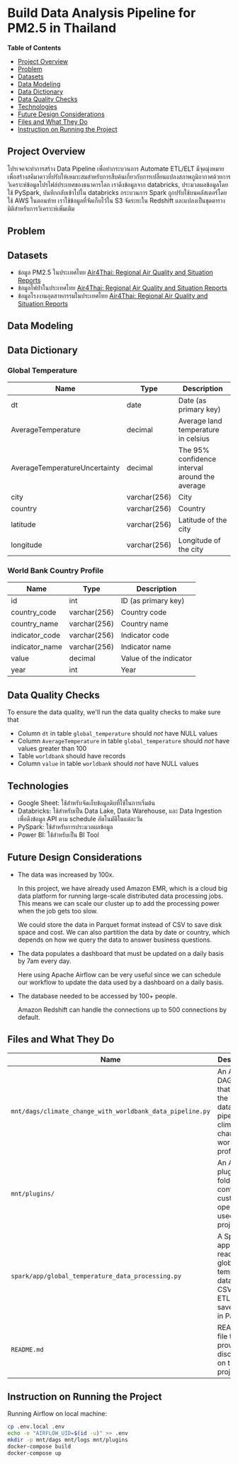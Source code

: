# Build Data Analysis Pipeline for PM2.5 in Thailand

**Table of Contents**

* [Project Overview](#project-overview)
* [Problem](#problem)
* [Datasets](#datasets)
* [Data Modeling](#data-modeling)
* [Data Dictionary](#data-dictionary)
* [Data Quality Checks](#data-quality-checks)
* [Technologies](#technologies)
* [Future Design Considerations](#future-design-considerations)
* [Files and What They Do](#files-and-what-they-do)
* [Instruction on Running the Project](#instruction-on-running-the-project)


## Project Overview

โปรเจคจะทำการสร้าง Data Pipeline เพื่อทำกระบวนการ Automate ETL/ELT มีจุดมุ่งหมายเพื่อสร้างสคีมาดาวที่ปรับให้เหมาะสมสำหรับการสืบค้นเกี่ยวกับการเปลี่ยนแปลงสภาพภูมิอากาศด้วยการวิเคราะห์ข้อมูลโปรไฟล์ประเทศของธนาคารโลก เราดึงข้อมูลจาก databricks, ประมวลผลข้อมูลโดยใช้ PySpark, บันทึกกลับเข้าไปใน databricks กระบวนการ Spark ถูกปรับใช้บนคลัสเตอร์โดยใช้ AWS ในตอนท้าย เราใช้ข้อมูลที่จัดเก็บไว้ใน S3 จัดระยะใน Redshift และแปลงเป็นชุดตารางมิติสำหรับการวิเคราะห์เพิ่มเติม

## Problem

## Datasets

* ข้อมูล PM2.5 ในประเทศไทย [Air4Thai: Regional Air Quality and Situation Reports](http://www.air4thai.com/webV3/#/History)
* ข้อมูลไฟป่าในประเทศไทย [Air4Thai: Regional Air Quality and Situation Reports](http://www.air4thai.com/webV3/#/History)
* ข้อมูลโรงงานอุตสาหกรรมในประเทศไทย [Air4Thai: Regional Air Quality and Situation Reports](http://www.air4thai.com/webV3/#/History)

## Data Modeling



## Data Dictionary

### Global Temperature

| Name | Type | Description |
| - | - | - |
| dt | date | Date (as primary key) |
| AverageTemperature | decimal | Average land temperature in celsius |
| AverageTemperatureUncertainty | decimal | The 95% confidence interval around the average  |
| city | varchar(256) | City |
| country | varchar(256) | Country |
| latitude | varchar(256) | Latitude of the city |
| longitude | varchar(256) | Longitude of the city |

### World Bank Country Profile

| Name | Type | Description |
| - | - | - |
| id | int | ID (as primary key) |
| country_code | varchar(256) | Country code |
| country_name | varchar(256) | Country name |
| indicator_code | varchar(256) | Indicator code |
| indicator_name | varchar(256) | Indicator name |
| value | decimal | Value of the indicator |
| year | int | Year |

## Data Quality Checks

To ensure the data quality, we'll run the data quality checks to make sure that

* Column `dt` in table `global_temperature` should *not* have NULL values
* Column `AverageTemperature` in table `global_temperature` should *not* have values greater than 100
* Table `worldbank` should have records
* Column `value` in table `worldbank` should *not* have NULL values

## Technologies

* Google Sheet: ใช้สำหรับจัดเก็บข้อมูลดิบที่ใช้ในการเริ่มต้น
* Databricks: ใช้สำหรับเป็น Data Lake, Data Warehouse, และ Data Ingestion เพื่อดึงข้อมูล API ตาม schedule อัตโนมัติในแต่ละวัน
* PySpark: ใช้สำหรับการประมวลผลข้อมูล
* Power BI:  ใช้สำหรับเป็น BI Tool
  
## Future Design Considerations

* The data was increased by 100x.

  In this project, we have already used Amazon EMR, which is a  cloud big data
  platform for running large-scale distributed data processing jobs. This means
  we can scale our cluster up to add the processing power when the job gets too
  slow.

  We could store the data in Parquet format instead of CSV to save disk space
  and cost. We can also partition the data by date or country, which depends on
  how we query the data to answer business questions.

* The data populates a dashboard that must be updated on a daily basis by 7am every day.

  Here using Apache Airflow can be very useful since we can schedule our
  workflow to update the data used by a dashboard on a daily basis.

* The database needed to be accessed by 100+ people.

  Amazon Redshift can handle the connections up to 500 connections by default.

## Files and What They Do

| Name | Description |
| - | - |
| `mnt/dags/climate_change_with_worldbank_data_pipeline.py` | An Airflow DAG file that runs the ETL data pipeline on climate change and world bank profile data |
| `mnt/plugins/` | An Airflow plugin folder that contains customer operators used in this project |
| `spark/app/global_temperature_data_processing.py` | A Spark app that reads the global temperature data from CSV, runs ETL, and saves data in Parquet |
| `README.md` | README file that provides discussion on this project |

## Instruction on Running the Project

Running Airflow on local machine:

```sh
cp .env.local .env
echo -e "AIRFLOW_UID=$(id -u)" >> .env
mkdir -p mnt/dags mnt/logs mnt/plugins
docker-compose build
docker-compose up
```

